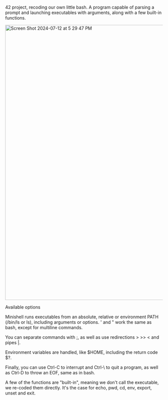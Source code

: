 42 project, recoding our own little bash. A program capable of parsing a prompt and launching executables with arguments, along with a few built-in functions.


<img width="877" alt="Screen Shot 2024-07-12 at 5 29 47 PM" src="https://github.com/user-attachments/assets/aab3c371-56ef-47ef-93d8-26c25e1757f8">



Available options

Minishell runs executables from an absolute, relative or environment PATH (/bin/ls or ls), including arguments or options. ' and " work the same as bash, except for multiline commands.

You can separate commands with ;, as well as use redirections > >> < and pipes |.

Environment variables are handled, like $HOME, including the return code $?.

Finally, you can use Ctrl-C to interrupt and Ctrl-\ to quit a program, as well as Ctrl-D to throw an EOF, same as in bash.

A few of the functions are "built-in", meaning we don't call the executable, we re-coded them directly. It's the case for echo, pwd, cd, env, export, unset and exit.
